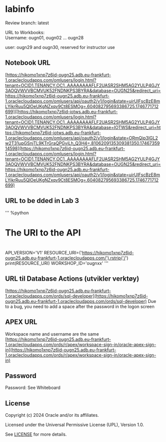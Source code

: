 # labinfo

Review branch: latest

URL to Workbooks:   
Username: ougn01, ougn02 ... ougn28  

user: ougn29 and ougn30, reserved for instructor use
  
## Notebook URL  
    
[https://hikomo1xnp7z6id-ougn25.adb.eu-frankfurt-1.oraclecloudapps.com/omlusers/login.html?tenant=OCID1.TENANCY.OC1..AAAAAAAAFLF2UASR2SHM5AG2YULP4GJY3AOQVWVVBCMVUK52FNDNKPS3BYRA&database=OUGN25&redirect_uri=https://hikomo1xnp7z6id-ougn25.adb.eu-frankfurt-1.oraclecloudapps.com/omlusers/api/oauth2/v1/login&state=uirUlFscBzE8mLYikrRuu5QlOeUKgNZxqv9Ct8ESMOg=.604082795693386725.1746771712699]([https://hikomo1xnp7z6id-iotws.adb.eu-frankfurt-1.oraclecloudapps.com/omlusers/login.html?tenant=OCID1.TENANCY.OC1..AAAAAAAAFLF2UASR2SHM5AG2YULP4GJY3AOQVWVVBCMVUK52FNDNKPS3BYRA&database=IOTWS&redirect_uri=https://hikomo1xnp7z6id-iotws.adb.eu-frankfurt-1.oraclecloudapps.com/omlusers/api/oauth2/v1/login&state=ORmQjp3IGL2w2T31upGSnjTL9KTrGraQPGviLh_Q3H4=.8106209135309381350.1746735914598](https://hikomo1xnp7z6id-ougn25.adb.eu-frankfurt-1.oraclecloudapps.com/omlusers/login.html?tenant=OCID1.TENANCY.OC1..AAAAAAAAFLF2UASR2SHM5AG2YULP4GJY3AOQVWVVBCMVUK52FNDNKPS3BYRA&database=OUGN25&redirect_uri=https://hikomo1xnp7z6id-ougn25.adb.eu-frankfurt-1.oraclecloudapps.com/omlusers/api/oauth2/v1/login&state=uirUlFscBzE8mLYikrRuu5QlOeUKgNZxqv9Ct8ESMOg=.604082795693386725.1746771712699)

## URL to be dded in Lab 3

''' %python
#
# The URI to the API
#
API_VERSION='V1'
RESOURCE_URI=('https://hikomo1xnp7z6id-ougn25.adb.eu-frankfurt-1.oraclecloudapps.com/').rstrip('/')
print(RESOURCE_URI)
WORKSHOP_ID='ougnxx'
'''

## URL til Database Actions (utvikler verktøy)
[https://hikomo1xnp7z6id-ougn25.adb.eu-frankfurt-1.oraclecloudapps.com/ords/sql-developer](https://hikomo1xnp7z6id-ougn25.adb.eu-frankfurt-1.oraclecloudapps.com/ords/sql-developer)
Due to a bug, you need to add a space after the password in the logon screen

## APEX URL  
Workspace name and username are the same  
[https://hikomo1xnp7z6id-ougn25.adb.eu-frankfurt-1.oraclecloudapps.com/ords/r/apex/workspace-sign-in/oracle-apex-sign-in](https://hikomo1xnp7z6id-ougn25.adb.eu-frankfurt-1.oraclecloudapps.com/ords/r/apex/workspace-sign-in/oracle-apex-sign-in)  

## Password
Password: See Whiteboard

## License

Copyright (c) 2024 Oracle and/or its affiliates.

Licensed under the Universal Permissive License (UPL), Version 1.0.

See [LICENSE](https://github.com/oracle-devrel/technology-engineering/blob/main/LICENSE) for more details.

